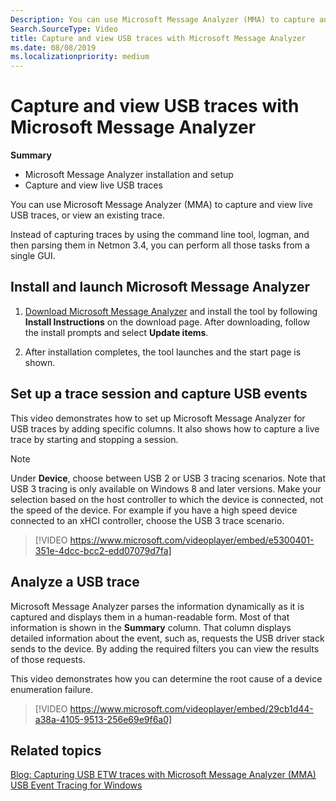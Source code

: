 ```yaml
---
Description: You can use Microsoft Message Analyzer (MMA) to capture and view live USB traces, or view an existing trace.
Search.SourceType: Video
title: Capture and view USB traces with Microsoft Message Analyzer
ms.date: 08/08/2019
ms.localizationpriority: medium
---
```


# Capture and view USB traces with Microsoft Message Analyzer

**Summary**

-   Microsoft Message Analyzer installation and setup
-   Capture and view live USB traces

You can use Microsoft Message Analyzer (MMA) to capture and view live USB traces, or view an existing trace.

Instead of capturing traces by using the command line tool, logman, and then parsing them in Netmon 3.4, you can perform all those tasks from a single GUI.

## Install and launch Microsoft Message Analyzer

1.  [Download Microsoft Message Analyzer](https://www.microsoft.com/download/details.aspx?id=44226) and install the tool by following **Install Instructions** on the download page. After downloading, follow the install prompts and select **Update items**.

2.  After installation completes, the tool launches and the start page is shown.

## Set up a trace session and capture USB events

This video demonstrates how to set up Microsoft Message Analyzer for USB traces by adding specific columns. It also shows how to capture a live trace by starting and stopping a session.

> [!NOTE]
> Under **Device**, choose between USB 2 or USB 3 tracing scenarios. Note that USB 3 tracing is only available on Windows 8 and later versions. Make your selection based on the host controller to which the device is connected, not the speed of the device. For example if you have a high speed device connected to an xHCI controller, choose the USB 3 trace scenario.

>[!VIDEO https://www.microsoft.com/videoplayer/embed/e5300401-351e-4dcc-bcc2-edd07079d7fa]



## Analyze a USB trace


Microsoft Message Analyzer parses the information dynamically as it is captured and displays them in a human-readable form. Most of that information is shown in the **Summary** column. That column displays detailed information about the event, such as, requests the USB driver stack sends to the device. By adding the required filters you can view the results of those requests.

This video demonstrates how you can determine the root cause of a device enumeration failure.

>[!VIDEO https://www.microsoft.com/videoplayer/embed/29cb1d44-a38a-4105-9513-256e69e9f6a0]

## Related topics
[Blog: Capturing USB ETW traces with Microsoft Message Analyzer (MMA)](https://techcommunity.microsoft.com/t5/Microsoft-USB-Blog/bg-p/MicrosoftUSBBlog/archive/2013/11/09/capturing-usb-etw-traces-with-microsoft-message-analyzer-mma.aspx)  
[USB Event Tracing for Windows](usb-event-tracing-for-windows.md)  



